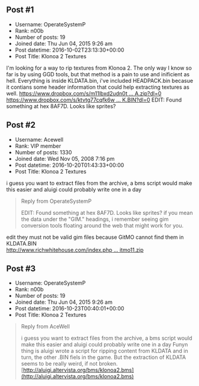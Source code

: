 ## Post #1
- Username: OperateSystemP
- Rank: n00b
- Number of posts: 19
- Joined date: Thu Jun 04, 2015 9:26 am
- Post datetime: 2016-10-02T23:13:30+00:00
- Post Title: Klonoa 2 Textures

I'm looking for a way to rip textures from Klonoa 2. The only way I know so far is by using GGD tools, but that method is a pain to use and inificient as hell.
Everything is inside KLDATA.bin, i've included HEADPACK.bin becasue it contians some header information that could help extracting textures as well.
[https://www.dropbox.com/s/m11lbxd2udn0t ... A.zip?dl=0](https://www.dropbox.com/s/m11lbxd2udn0t01/KLDATA.zip?dl=0)
[https://www.dropbox.com/s/ktvtg77cqfk6w ... K.BIN?dl=0](https://www.dropbox.com/s/ktvtg77cqfk6wbb/HEADPACK.BIN?dl=0)
EDIT: Found something at hex 8AF7D. Looks like sprites?
## Post #2
- Username: Acewell
- Rank: VIP member
- Number of posts: 1330
- Joined date: Wed Nov 05, 2008 7:16 pm
- Post datetime: 2016-10-20T01:43:33+00:00
- Post Title: Klonoa 2 Textures

i guess you want to extract files from the archive, a bms script would make this easier
and aluigi could probably write one in a day   

> Reply from OperateSystemP
>
> EDIT: Found something at hex 8AF7D. Looks like sprites?
if you mean the data under the "GIM." headings, i remember seeing gim conversion tools
floating around the web that might work for you. 

edit
they must not be valid gim files because GitMO cannot find them in KLDATA.BIN   
[http://www.richwhitehouse.com/index.php ... itmo11.zip](http://www.richwhitehouse.com/index.php?content=inc_projects.php&filemirror=gitmo11.zip)
## Post #3
- Username: OperateSystemP
- Rank: n00b
- Number of posts: 19
- Joined date: Thu Jun 04, 2015 9:26 am
- Post datetime: 2016-10-23T00:40:01+00:00
- Post Title: Klonoa 2 Textures

> Reply from AceWell
>
> i guess you want to extract files from the archive, a bms script would make this easier
and aluigi could probably write one in a day
Funyn thing is aluigi wrote a script for ripping content from KLDATA and in turn, the other .BIN fiels in the game. But the extraction of KLDATA seems to be really weird, if not broken.
[http://aluigi.altervista.org/bms/klonoa2.bms](http://aluigi.altervista.org/bms/klonoa2.bms)
